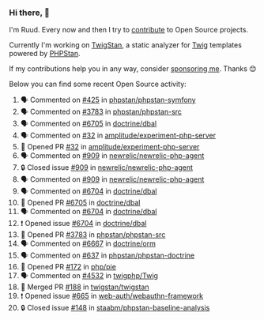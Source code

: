 ### Hi there, 👋

I'm Ruud. Every now and then I try to [contribute](https://github.com/pulls?q=+is%3Apr+author%3Aruudk+archived%3Afalse+is%3Apublic+) to Open Source projects.

Currently I'm working on [TwigStan](https://github.com/twigstan), a static analyzer for [Twig](https://twig.symfony.com/) templates powered by [PHPStan](https://phpstan.org/).

If my contributions help you in any way, consider [sponsoring me](https://github.com/sponsors/ruudk). Thanks 😊

Below you can find some recent Open Source activity:

<!--START_SECTION:activity-->
1. 🗣 Commented on [#425](https://github.com/phpstan/phpstan-symfony/issues/425#issuecomment-2602447243) in [phpstan/phpstan-symfony](https://github.com/phpstan/phpstan-symfony)
2. 🗣 Commented on [#3783](https://github.com/phpstan/phpstan-src/pull/3783#issuecomment-2591827251) in [phpstan/phpstan-src](https://github.com/phpstan/phpstan-src)
3. 🗣 Commented on [#6705](https://github.com/doctrine/dbal/pull/6705#issuecomment-2589600406) in [doctrine/dbal](https://github.com/doctrine/dbal)
4. 🗣 Commented on [#32](https://github.com/amplitude/experiment-php-server/pull/32#issuecomment-2589310439) in [amplitude/experiment-php-server](https://github.com/amplitude/experiment-php-server)
5. 💪 Opened PR [#32](https://github.com/amplitude/experiment-php-server/pull/32) in [amplitude/experiment-php-server](https://github.com/amplitude/experiment-php-server)
6. 🗣 Commented on [#909](https://github.com/newrelic/newrelic-php-agent/issues/909#issuecomment-2589289091) in [newrelic/newrelic-php-agent](https://github.com/newrelic/newrelic-php-agent)
7. 🔒 Closed issue [#909](https://github.com/newrelic/newrelic-php-agent/issues/909) in [newrelic/newrelic-php-agent](https://github.com/newrelic/newrelic-php-agent)
8. 🗣 Commented on [#909](https://github.com/newrelic/newrelic-php-agent/issues/909#issuecomment-2589029440) in [newrelic/newrelic-php-agent](https://github.com/newrelic/newrelic-php-agent)
9. 🗣 Commented on [#6704](https://github.com/doctrine/dbal/issues/6704#issuecomment-2587071105) in [doctrine/dbal](https://github.com/doctrine/dbal)
10. 💪 Opened PR [#6705](https://github.com/doctrine/dbal/pull/6705) in [doctrine/dbal](https://github.com/doctrine/dbal)
11. 🗣 Commented on [#6704](https://github.com/doctrine/dbal/issues/6704#issuecomment-2587011539) in [doctrine/dbal](https://github.com/doctrine/dbal)
12. ❗ Opened issue [#6704](https://github.com/doctrine/dbal/issues/6704) in [doctrine/dbal](https://github.com/doctrine/dbal)
13. 💪 Opened PR [#3783](https://github.com/phpstan/phpstan-src/pull/3783) in [phpstan/phpstan-src](https://github.com/phpstan/phpstan-src)
14. 🗣 Commented on [#6667](https://github.com/doctrine/orm/issues/6667#issuecomment-2582610544) in [doctrine/orm](https://github.com/doctrine/orm)
15. 🗣 Commented on [#637](https://github.com/phpstan/phpstan-doctrine/issues/637#issuecomment-2582395940) in [phpstan/phpstan-doctrine](https://github.com/phpstan/phpstan-doctrine)
16. 💪 Opened PR [#172](https://github.com/php/pie/pull/172) in [php/pie](https://github.com/php/pie)
17. 🗣 Commented on [#4532](https://github.com/twigphp/Twig/issues/4532#issuecomment-2573171612) in [twigphp/Twig](https://github.com/twigphp/Twig)
18. 🎉 Merged PR [#188](https://github.com/twigstan/twigstan/pull/188) in [twigstan/twigstan](https://github.com/twigstan/twigstan)
19. ❗ Opened issue [#665](https://github.com/web-auth/webauthn-framework/issues/665) in [web-auth/webauthn-framework](https://github.com/web-auth/webauthn-framework)
20. 🔒 Closed issue [#148](https://github.com/staabm/phpstan-baseline-analysis/issues/148) in [staabm/phpstan-baseline-analysis](https://github.com/staabm/phpstan-baseline-analysis)
<!--END_SECTION:activity-->

